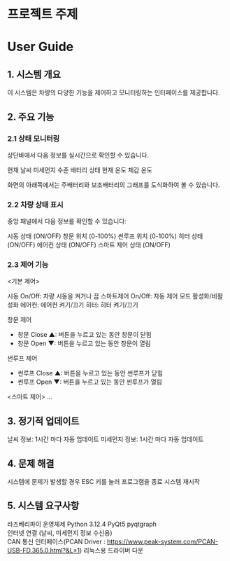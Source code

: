 # 프로젝트 주제


# User Guide
## 1. 시스템 개요
이 시스템은 차량의 다양한 기능을 제어하고 모니터링하는 인터페이스를 제공합니다.

## 2. 주요 기능
### 2.1 상태 모니터링

상단바에서 다음 정보를 실시간으로 확인할 수 있습니다.

현재 날씨
미세먼지 수준 
배터리 상태 
현재 온도 
체감 온도 

화면의 아래쪽에서는 주배터리와 보조배터리의 그래프를 도식화하여 볼 수 있습니다.


### 2.2 차량 상태 표시
중앙 패널에서 다음 정보를 확인할 수 있습니다:

시동 상태 (ON/OFF)
창문 위치 (0-100%)
썬루프 위치 (0-100%)
히터 상태 (ON/OFF)
에어컨 상태 (ON/OFF)
스마트 제어 상태 (ON/OFF)

### 2.3 제어 기능
<기본 제어>

시동 On/Off: 차량 시동을 켜거나 끔
스마트제어 On/Off: 자동 제어 모드 활성화/비활성화
에어컨: 에어컨 켜기/끄기
히터: 히터 켜기/끄기

창문 제어
- 창문 Close ▲: 버튼을 누르고 있는 동안 창문이 닫힘 
- 창문 Open ▼: 버튼을 누르고 있는 동안 창문이 열림 

썬루프 제어
- 썬루프 Close ▲: 버튼을 누르고 있는 동안 썬루프가 닫힘 
- 썬루프 Open ▼: 버튼을 누르고 있는 동안 썬루프가 열림 

<스마트 제어>
...

## 3. 정기적 업데이트

날씨 정보: 1시간 마다 자동 업데이트 
미세먼지 정보: 1시간 마다 자동 업데이트 

## 4. 문제 해결
시스템에 문제가 발생할 경우
ESC 키를 눌러 프로그램을 종료
시스템 재시작

## 5. 시스템 요구사항
라즈베리파이 운영체제 
Python 3.12.4 
PyQt5 
pyqtgraph  
인터넷 연결 (날씨, 미세먼지 정보 수신용)  
CAN 통신 인터페이스(PCAN Driver : https://www.peak-system.com/PCAN-USB-FD.365.0.html?&L=1) 리눅스용 드라이버 다운  
